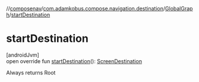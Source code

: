 //[composenav](../../../index.md)/[com.adamkobus.compose.navigation.destination](../index.md)/[GlobalGraph](index.md)/[startDestination](start-destination.md)

# startDestination

[androidJvm]\
open override fun [startDestination](start-destination.md)(): [ScreenDestination](../-screen-destination/index.md)

Always returns Root
